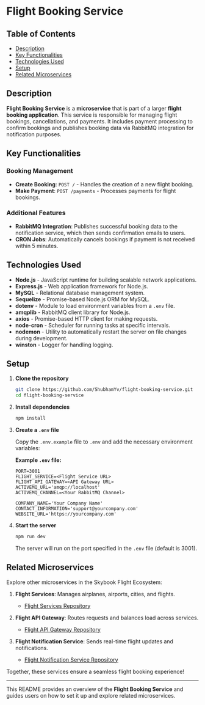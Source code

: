 # Flight Booking Service

## Table of Contents
- [Description](#description)
- [Key Functionalities](#key-functionalities)
- [Technologies Used](#technologies-used)
- [Setup](#setup)
- [Related Microservices](#related-microservices)

## Description

**Flight Booking Service** is a **microservice** that is part of a larger **flight booking application**. This service is responsible for managing flight bookings, cancellations, and payments. It includes payment processing to confirm bookings and publishes booking data via RabbitMQ integration for notification purposes.

## Key Functionalities

### Booking Management
- **Create Booking**: `POST /` - Handles the creation of a new flight booking.
- **Make Payment**: `POST /payments` - Processes payments for flight bookings.

### Additional Features
- **RabbitMQ Integration**: Publishes successful booking data to the notification service, which then sends confirmation emails to users.
- **CRON Jobs**: Automatically cancels bookings if payment is not received within 5 minutes.

## Technologies Used

- **Node.js** - JavaScript runtime for building scalable network applications.
- **Express.js** - Web application framework for Node.js.
- **MySQL** - Relational database management system.
- **Sequelize** - Promise-based Node.js ORM for MySQL.
- **dotenv** - Module to load environment variables from a `.env` file.
- **amqplib** - RabbitMQ client library for Node.js.
- **axios** - Promise-based HTTP client for making requests.
- **node-cron** - Scheduler for running tasks at specific intervals.
- **nodemon** - Utility to automatically restart the server on file changes during development.
- **winston** - Logger for handling logging.

## Setup

1. **Clone the repository**

   ```bash
   git clone https://github.com/ShubhamYv/flight-booking-service.git
   cd flight-booking-service
   ```

2. **Install dependencies**

   ```bash
   npm install
   ```

3. **Create a `.env` file**

   Copy the `.env.example` file to `.env` and add the necessary environment variables:

   **Example `.env` file:**

   ```env
   PORT=3001
   FLIGHT_SERVICE=<Flight Service URL>
   FLIGHT_API_GATEWAY=<API Gateway URL>
   ACTIVEMQ_URL='amqp://localhost'
   ACTIVEMQ_CHANNEL=<Your RabbitMQ Channel>
   
   COMPANY_NAME='Your Company Name'
   CONTACT_INFORMATION='support@yourcompany.com'
   WEBSITE_URL='https://yourcompany.com'
   ```

4. **Start the server**

   ```bash
   npm run dev
   ```

   The server will run on the port specified in the `.env` file (default is 3001).

## Related Microservices

Explore other microservices in the Skybook Flight Ecosystem:

1. **Flight Services**: Manages airplanes, airports, cities, and flights.
   - [Flight Services Repository](https://github.com/ShubhamYv/flight-service)

2. **Flight API Gateway**: Routes requests and balances load across services.
   - [Flight API Gateway Repository](https://github.com/ShubhamYv/flight-api-gateway)

3. **Flight Notification Service**: Sends real-time flight updates and notifications.
   - [Flight Notification Service Repository](https://github.com/ShubhamYv/flight-notification-service)

Together, these services ensure a seamless flight booking experience!

--- 

This README provides an overview of the **Flight Booking Service** and guides users on how to set it up and explore related microservices.
